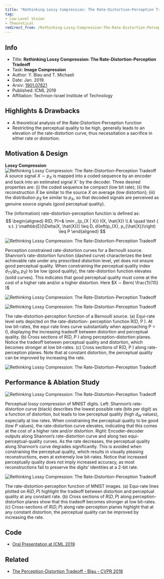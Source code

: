 ```yaml
---
title: "Rethinking Lossy Compression: The Rate-Distortion-Perception Tradeoff - Blau - ICML 2019"
tag:
- Low-Level Vision
- Theoretical
redirect_from: /Rethinking-Lossy-Compression-The-Rate-Distortion-Perception-Tradeoff-Blau-ICML.html
---
```




## Info
- Title: **Rethinking Lossy Compression: The Rate-Distortion-Perception Tradeoff**
- Task: **Image Compression**
- Author: Y. Blau and T. Michaeli
- Date:  Jan. 2019.
- Arxiv: [1901.07821](https://arxiv.org/abs/1901.07821)
- Published: ICML 2019
- Affiliation: Technion-Israel Institute of Technology

## Highlights & Drawbacks
- A theoretical analysis of the Rate-Distortion-Perception function
- Restricting the perceptual quality to be high, generally leads to an elevation of the rate-distortion curve, thus necessitation a sacrifice in either rate or distortion.

## Motivation & Design
**Lossy Compression**
![Rethinking Lossy Compression: The Rate-Distortion-Perception Tradeoff](https://i.imgur.com/LKNhgbH.jpg)
A source signal $X ∼ p_X$ is mapped into a coded sequence by an encoder and back into an estimated signal Xˆ by the decoder. Three desired properties are: (i) the coded sequence be compact (low bit rate); (ii) the reconstruction $\hat{X}$ be similar to the source $X$ on average (low distortion); (iii) the distribution $p_{\hat{X}}$ be similar to $p_X$, so that decoded signals are perceived as genuine source signals (good perceptual quality).

The (information) rate-distortion-perception function is defined as:
$$
\begin{aligned} R(D, P)=& \min _{p_{X | X}} I(X, \hat{X}) \\ & \quad \text { s.t. } \mathbb{E}[\Delta(X, \hat{X})] \leq D, d\left(p_{X}, p_{\hat{X}}\right) \leq P \end{aligned}
$$

![Rethinking Lossy Compression: The Rate-Distortion-Perception Tradeoff](https://i.imgur.com/ed3I2ya.jpg)

Perception constrained rate-distortion curves for a Bernoulli source. Shannon’s rate-distortion function (dashed curve) characterizes the best achievable rate under any prescribed distortion level, yet does not ensure good perceptual quality. When constraining the perceptual quality index $d_{TV} (p_X , p_{\hat{X}})$ to be low (good quality), the rate-distortion function elevates (solid curves). This indicates that good perceptual quality must come at the cost of a higher rate and/or a higher distortion. Here $X ∼ Bern( \frac{1}{10} )$

![Rethinking Lossy Compression: The Rate-Distortion-Perception Tradeoff](https://i.imgur.com/ht4VziF.jpg)

![Rethinking Lossy Compression: The Rate-Distortion-Perception Tradeoff](https://i.imgur.com/dZGp8EE.jpg)

<script async src="https://pagead2.googlesyndication.com/pagead/js/adsbygoogle.js"></script>
<ins class="adsbygoogle"
     style="display:block; text-align:center;"
     data-ad-layout="in-article"
     data-ad-format="fluid"
     data-ad-client="ca-pub-4466575858054752"
     data-ad-slot="8787986126"></ins>
<script>
     (adsbygoogle = window.adsbygoogle || []).push({});
</script>

The rate-distortion-perception function of a Bernoulli source. (a) Equi-rate level sets depicted on the rate-distortion- perception function R(D, P ). At low bit-rates, the equi-rate lines curve substantially when approaching P = 0, displaying the increasing tradeoff between distortion and perceptual quality. (b) Cross sections of R(D, P ) along perception-distortion planes. Notice the tradeoff between perceptual quality and distortion, which becomes stronger at low bit-rates. (c) Cross sections of R(D, P ) along rate-perception planes. Note that at constant distortion, the perceptual quality can be improved by increasing the rate.

![Rethinking Lossy Compression: The Rate-Distortion-Perception Tradeoff](https://i.imgur.com/4h7LVbW.jpg)

## Performance & Ablation Study

![Rethinking Lossy Compression: The Rate-Distortion-Perception Tradeoff](https://i.imgur.com/dh8SrTO.jpg)

Perceptual lossy compression of MNIST digits. Left: Shannon’s rate-distortion curve (black) describes the lowest possible rate (bits per digit) as a function of distortion, but leads to low perceptual quality (high $d_W$ values), especially at low rates. When constraining the perceptual quality to be good (low $P$ values), the rate-distortion curve elevates, indicating that this comes at the cost of a higher rate and/or distortion. Right: Encoder-decoder outputs along Shannon’s rate-distortion curve and along two equi-perceptual-quality curves. As the rate decreases, the perceptual quality along Shannon’s curve degrades significantly. This is avoided when constraining the perceptual quality, which results in visually pleasing reconstructions, even at extremely low bit-rates. Notice that increased perceptually quality does not imply increased accuracy, as most reconstructions fail to preserve the digits’ identities at a 2-bit rate.

![Rethinking Lossy Compression: The Rate-Distortion-Perception Tradeoff](https://i.imgur.com/swysTa7.jpg)

The rate-distortion-perception function of MNIST images. (a) Equi-rate lines plotted on $R(D, P )$ highlight the tradeoff between distortion and perceptual quality at any constant rate. (b) Cross sections of $R(D, P )$ along perception-distortion planes show that this tradeoff becomes stronger at low bit-rates. (c) Cross-sections of $R(D, P )$ along rate-perception planes highlght that at any constant distortion, the perceptual quality can be improved by increasing the rate.


## Code
- [Oral Presentation at ICML 2019](https://slideslive.com/38916897)

## Related
- [The Perception-Distortion Tradeoff - Blau - CVPR 2018](https://arxivnote.ddlee.cn/The-Perception-Distortion-Tradeoff-Blau-CVPR.html)